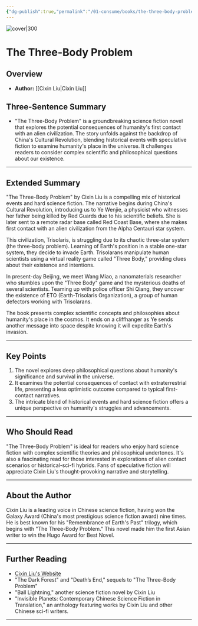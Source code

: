 ```yaml
---
{"dg-publish":true,"permalink":"/01-consume/books/the-three-body-problem/","title":"The Three-Body Problem","tags":["science-fiction","humanity","aliens","science","existence","civilization"]}
---
```


![cover|300](http://books.google.com/books/content?id=ZrNzAwAAQBAJ&printsec=frontcover&img=1&zoom=1&edge=curl&source=gbs_api)
# The Three-Body Problem

## Overview
- **Author:** [[Cixin Liu\|Cixin Liu]]

## Three-Sentence Summary
- "The Three-Body Problem" is a groundbreaking science fiction novel that explores the potential consequences of humanity's first contact with an alien civilization. The story unfolds against the backdrop of China's Cultural Revolution, blending historical events with speculative fiction to examine humanity's place in the universe. It challenges readers to consider complex scientific and philosophical questions about our existence.

---

## Extended Summary
"The Three-Body Problem" by Cixin Liu is a compelling mix of historical events and hard science fiction. The narrative begins during China's Cultural Revolution, introducing us to Ye Wenjie, a physicist who witnesses her father being killed by Red Guards due to his scientific beliefs. She is later sent to a remote radar base called Red Coast Base, where she makes first contact with an alien civilization from the Alpha Centauri star system.

This civilization, Trisolaris, is struggling due to its chaotic three-star system (the three-body problem). Learning of Earth's position in a stable one-star system, they decide to invade Earth. Trisolarans manipulate human scientists using a virtual reality game called "Three Body," providing clues about their existence and intentions.

In present-day Beijing, we meet Wang Miao, a nanomaterials researcher who stumbles upon the "Three Body" game and the mysterious deaths of several scientists. Teaming up with police officer Shi Qiang, they uncover the existence of ETO (Earth-Trisolaris Organization), a group of human defectors working with Trisolarans.

The book presents complex scientific concepts and philosophies about humanity's place in the cosmos. It ends on a cliffhanger as Ye sends another message into space despite knowing it will expedite Earth's invasion.

---

## Key Points
1. The novel explores deep philosophical questions about humanity's significance and survival in the universe.
2. It examines the potential consequences of contact with extraterrestrial life, presenting a less optimistic outcome compared to typical first-contact narratives.
3. The intricate blend of historical events and hard science fiction offers a unique perspective on humanity's struggles and advancements.

---

## Who Should Read
"The Three-Body Problem" is ideal for readers who enjoy hard science fiction with complex scientific theories and philosophical undertones. It's also a fascinating read for those interested in explorations of alien contact scenarios or historical-sci-fi hybrids. Fans of speculative fiction will appreciate Cixin Liu's thought-provoking narrative and storytelling.

---

## About the Author
Cixin Liu is a leading voice in Chinese science fiction, having won the Galaxy Award (China's most prestigious science fiction award) nine times. He is best known for his "Remembrance of Earth's Past" trilogy, which begins with "The Three-Body Problem." This novel made him the first Asian writer to win the Hugo Award for Best Novel.

---

## Further Reading
- [Cixin Liu's Website](https://www.liucixin.com/)
- "The Dark Forest" and "Death’s End," sequels to "The Three-Body Problem"
- "Ball Lightning," another science fiction novel by Cixin Liu
- "Invisible Planets: Contemporary Chinese Science Fiction in Translation," an anthology featuring works by Cixin Liu and other Chinese sci-fi writers.
---
